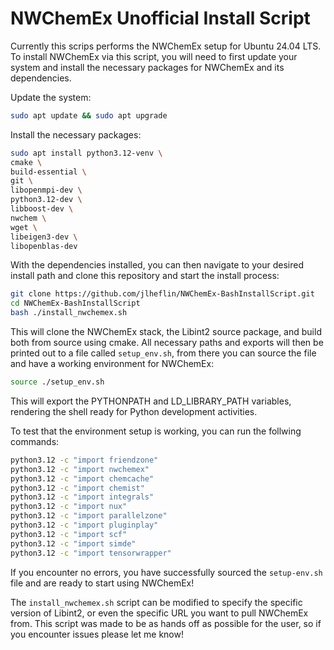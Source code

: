 # NWChemEx Unofficial Install Script

Currently this scrips performs the NWChemEx setup for Ubuntu 24.04 LTS. To install NWChemEx via this script,
you will need to first update your system and install the necessary packages for NWChemEx and its dependencies.

Update the system:
```bash
sudo apt update && sudo apt upgrade
```

Install the necessary packages:
```bash
sudo apt install python3.12-venv \
cmake \
build-essential \
git \
libopenmpi-dev \
python3.12-dev \
libboost-dev \
nwchem \
wget \
libeigen3-dev \
libopenblas-dev
```

With the dependencies installed, you can then navigate to your desired install path and clone this repository and
start the install process:

```bash
git clone https://github.com/jlheflin/NWChemEx-BashInstallScript.git
cd NWChemEx-BashInstallScript
bash ./install_nwchemex.sh
```

This will clone the NWChemEx stack, the Libint2 source package, and build both from source using cmake. All necessary
paths and exports will then be printed out to a file called `setup_env.sh`, from there you can source the file and
have a working environment for NWChemEx:

```bash
source ./setup_env.sh
```

This will export the PYTHONPATH and LD_LIBRARY_PATH variables, rendering the shell ready for Python development 
activities.


To test that the environment setup is working, you can run the follwing commands:

```bash
python3.12 -c "import friendzone"
python3.12 -c "import nwchemex"
python3.12 -c "import chemcache"
python3.12 -c "import chemist"
python3.12 -c "import integrals"
python3.12 -c "import nux"
python3.12 -c "import parallelzone"
python3.12 -c "import pluginplay"
python3.12 -c "import scf"
python3.12 -c "import simde"
python3.12 -c "import tensorwrapper"
```

If you encounter no errors, you have successfully sourced the `setup-env.sh` file and are ready to start using
NWChemEx!


The `install_nwchemex.sh` script can be modified to specify the specific version of Libint2, or even the specific URL
you want to pull NWChemEx from. This script was made to be as hands off as possible for the user, so if you encounter 
issues please let me know!
